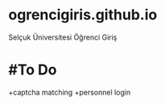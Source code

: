 ogrencigiris.github.io
======================
Selçuk Üniversitesi Öğrenci Giriş

#To Do
=====
+captcha matching
+personnel login
